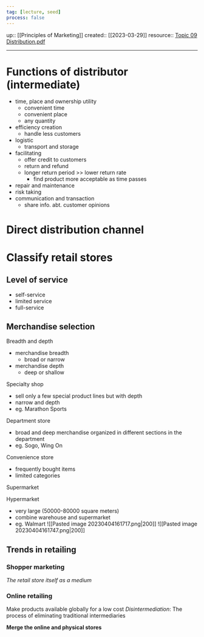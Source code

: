 ```yaml
---
tag: [lecture, seed]
process: false
---
```

up:: [[Principles of Marketing]]
created:: [[2023-03-29]]
resource:: [Topic 09 Distribution.pdf](file:///C:/School%20materials/BUS2001-L08/Topic%2009%20Distribution.pdf)
___
# Functions of distributor (intermediate)
- time, place and ownership utility
	- convenient time 
	- convenient place
	- any quantity
- efficiency creation
	- handle less customers
- logistic
	- transport and storage
- facilitating 
	- offer credit to customers
	- return and refund 
	- longer return period >> lower return rate
		- find product more acceptable as time passes
- repair and maintenance 
- risk taking 
- communication and transaction
	- share info. abt. customer opinions
# Direct distribution channel

# Classify retail stores
## Level of service
- self-service 
- limited service
- full-service
## Merchandise selection
Breadth and depth
- merchandise breadth
	- broad or narrow
- merchandise depth
	- deep or shallow

Specialty shop
- sell only a few special product lines but with depth
- narrow and depth
- eg. Marathon Sports

Department store
- broad and deep merchandise organized in different sections in the department
- eg. Sogo, Wing On

Convenience store
- frequently bought items
- limited categories

Supermarket

Hypermarket
- very large (50000-80000 square meters)
- combine warehouse and supermarket
- eg. Walmart ![[Pasted image 20230404161717.png|200]] ![[Pasted image 20230404161747.png|200]]
## Trends in retailing
### Shopper marketing
*The retail store itself as a medium*
### Online retailing
Make products available globally for a low cost
*Disintermediation*: The process of eliminating traditional intermediaries

**Merge the online and physical stores**